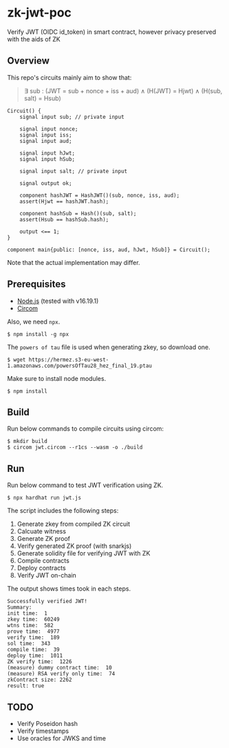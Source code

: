 # zk-jwt-poc

Verify JWT (OIDC id\_token) in smart contract, however privacy preserved with the aids of ZK

## Overview

This repo's circuits mainly aim to show that:

> ∃ sub : (JWT = sub + nonce + iss + aud) ∧ (H(JWT) = Hjwt) ∧ (H(sub, salt) = Hsub)

```
Circuit() {
    signal input sub; // private input

    signal input nonce;
    signal input iss;
    signal input aud;

    signal input hJwt;
    signal input hSub;

    signal input salt; // private input

    signal output ok;

    component hashJWT = HashJWT()(sub, nonce, iss, aud);
    assert(Hjwt == hashJWT.hash);

    component hashSub = Hash()(sub, salt);
    assert(Hsub == hashSub.hash);

    output <== 1;
}

component main{public: [nonce, iss, aud, hJwt, hSub]} = Circuit();
```

Note that the actual implementation may differ.

## Prerequisites
- [Node.js](https://nodejs.org/en/download) (tested with v16.19.1)
- [Circom](https://docs.circom.io/getting-started/installation/)

Also, we need `npx`.
```
$ npm install -g npx
```

The `powers of tau` file is used when generating zkey, so download one.
```
$ wget https://hermez.s3-eu-west-1.amazonaws.com/powersOfTau28_hez_final_19.ptau
```

Make sure to install node modules.
```
$ npm install
```

## Build
Run below commands to compile circuits using circom:
```
$ mkdir build
$ circom jwt.circom --r1cs --wasm -o ./build
```

## Run

Run below command to test JWT verification using ZK.

```
$ npx hardhat run jwt.js
```
The script includes the following steps:
1. Generate zkey from compiled ZK circuit
2. Calcuate witness
3. Generate ZK proof
4. Verify generated ZK proof (with snarkjs)
5. Generate solidity file for verifying JWT with ZK
6. Compile contracts
7. Deploy contracts
8. Verify JWT on-chain


The output shows times took in each steps.
```
Successfully verified JWT!
Summary:
init time:  1
zkey time:  60249
wtns time:  582
prove time:  4977
verify time:  189
sol time:  343
compile time:  39
deploy time:  1011
ZK verify time:  1226
(measure) dummy contract time:  10
(measure) RSA verify only time:  74
zkContract size: 2262
result: true
```


## TODO
- Verify Poseidon hash
- Verify timestamps
- Use oracles for JWKS and time
